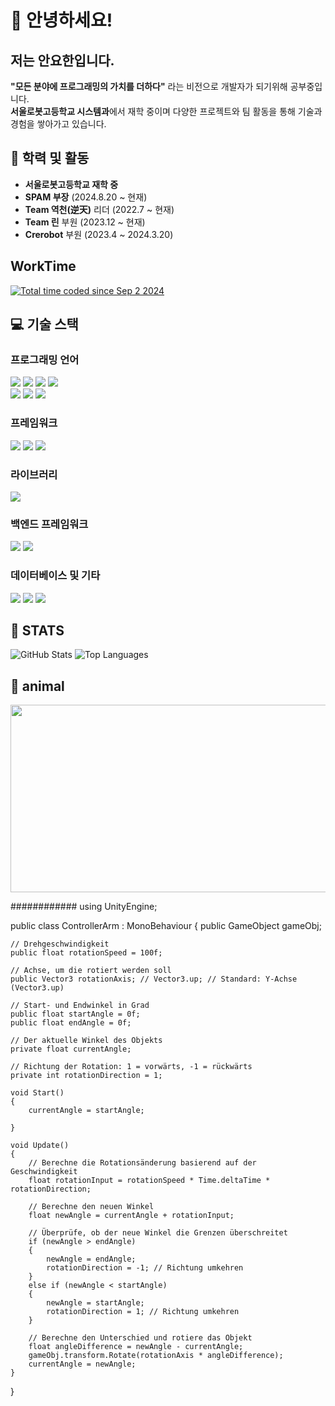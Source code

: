 # 👋 안녕하세요! 
## 저는 안요한입니다.

**"모든 분야에 프로그래밍의 가치를 더하다"** 라는 비전으로 개발자가 되기위해 공부중입니다.<br>
**서울로봇고등학교 시스템과**에서 재학 중이며 다양한 프로젝트와 팀 활동을 통해 기술과 경험을 쌓아가고 있습니다.

## 🏫 학력 및 활동
- **서울로봇고등학교 재학 중**
- **SPAM 부장** (2024.8.20 ~ 현재)
- **Team 역천(逆天)** 리더 (2022.7 ~ 현재)
- **Team 린** 부원 (2023.12 ~ 현재)
- **Crerobot** 부원 (2023.4 ~ 2024.3.20)

## WorkTime
<a href="https://wakatime.com/@f1193f09-c0f6-4614-980f-2ac42ee154c3"><img src="https://wakatime.com/badge/user/f1193f09-c0f6-4614-980f-2ac42ee154c3.svg" alt="Total time coded since Sep 2 2024" /></a>
## 💻 기술 스택
### 프로그래밍 언어
<a href="#"><img src="https://img.shields.io/badge/Dart-0175C2?style=flat-square&logo=Dart&logoColor=white"/></a>
<a href="#"><img src="https://img.shields.io/badge/Python-3776AB?style=flat-square&logo=Python&logoColor=white"/></a>
<a href="#"><img src="https://img.shields.io/badge/R-276DC3?style=flat-square&logo=R&logoColor=white"/></a>
<a href="#"><img src="https://img.shields.io/badge/Go-00ADD8?style=flat-square&logo=Go&logoColor=white"/></a>
<br>
<img src="https://img.shields.io/badge/CSS-1572B6?style=flat-square&logo=css3&logoColor=white"/>
<img src="https://img.shields.io/badge/HTML5-E34F26?style=flat-square&logo=html5&logoColor=white"/>
<img src="https://img.shields.io/badge/JavaScript-F7DF1E?style=flat-square&logo=javascript&logoColor=black"/>
### 프레임워크
<a href="#"><img src="https://img.shields.io/badge/Flutter-02569B?style=flat-square&logo=Flutter&logoColor=white"/></a>
<a href="#"><img src="https://img.shields.io/badge/React-61DAFB?style=flat-square&logo=React&logoColor=black"/></a>
<a href="#"><img src="https://img.shields.io/badge/Svelte-FF3E00?style=flat-square&logo=Svelte&logoColor=white"/></a>
### 라이브러리
<a href="#"><img src="https://img.shields.io/badge/TensorFlow-FF6F00?style=flat-square&logo=TensorFlow&logoColor=white"/></a>
### 백엔드 프레임워크
<a href="#"><img src="https://img.shields.io/badge/Flask-000000?style=flat-square&logo=Flask&logoColor=white"/></a>
<a href="#"><img src="https://img.shields.io/badge/Django-092E20?style=flat-square&logo=Django&logoColor=white"/></a>
### 데이터베이스 및 기타
<a href="#"><img src="https://img.shields.io/badge/MySQL-4479A1?style=flat-square&logo=MySQL&logoColor=white"/></a>
<a href="#"><img src="https://img.shields.io/badge/Firebase-FFCA28?style=flat-square&logo=Firebase&logoColor=black"/></a>
<a href="#"><img src="https://img.shields.io/badge/Rest.js-000000?style=flat-square&logo=Node.js&logoColor=white"/></a>


## 🌟 STATS
<img src="https://github-readme-stats.vercel.app/api?username=uncroos&show_icons=true&theme=dark" alt="GitHub Stats"/>
<img src="https://github-readme-stats.vercel.app/api/top-langs/?username=uncroos&layout=compact&theme=dark" alt="Top Languages"/>


## 🐣 animal
<a href="https://github.com/devxb/gitanimals"> <img src="https://render.gitanimals.org/farms/uncroos" width="600" height="300"/></a>








############
using UnityEngine;

public class ControllerArm : MonoBehaviour
{
    public GameObject gameObj;

    // Drehgeschwindigkeit
    public float rotationSpeed = 100f;

    // Achse, um die rotiert werden soll
    public Vector3 rotationAxis; // Vector3.up; // Standard: Y-Achse (Vector3.up)

    // Start- und Endwinkel in Grad
    public float startAngle = 0f;
    public float endAngle = 0f;

    // Der aktuelle Winkel des Objekts
    private float currentAngle;

    // Richtung der Rotation: 1 = vorwärts, -1 = rückwärts
    private int rotationDirection = 1;

    void Start()
    {
        currentAngle = startAngle;
        
    }

    void Update()
    {
        // Berechne die Rotationsänderung basierend auf der Geschwindigkeit
        float rotationInput = rotationSpeed * Time.deltaTime * rotationDirection;

        // Berechne den neuen Winkel
        float newAngle = currentAngle + rotationInput;

        // Überprüfe, ob der neue Winkel die Grenzen überschreitet
        if (newAngle > endAngle)
        {
            newAngle = endAngle;
            rotationDirection = -1; // Richtung umkehren
        }
        else if (newAngle < startAngle)
        {
            newAngle = startAngle;
            rotationDirection = 1; // Richtung umkehren
        }

        // Berechne den Unterschied und rotiere das Objekt
        float angleDifference = newAngle - currentAngle;
        gameObj.transform.Rotate(rotationAxis * angleDifference);
        currentAngle = newAngle;
    }
}

